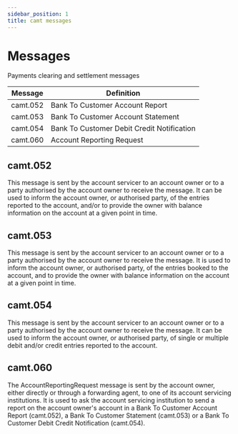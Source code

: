 ```yaml
---
sidebar_position: 1
title: camt messages
---
```


# Messages

Payments clearing and settlement messages

| Message  | Definition                                 |
| -------- | ------------------------------------------ |
| camt.052 | Bank To Customer Account Report            |
| camt.053 | Bank To Customer Account Statement         |
| camt.054 | Bank To Customer Debit Credit Notification |
| camt.060 | Account Reporting Request                  |

## camt.052

This message is sent by the account servicer to an account owner or to a party authorised by the account owner to receive the message. It can be used to inform the account owner, or authorised party, of the entries reported to the account, and/or to provide the owner with balance information on the account at a given point in time.

## camt.053

This message is sent by the account servicer to an account owner or to a party authorised by the account owner to receive the message. It is used to inform the account owner, or authorised party, of the entries booked to the account, and to provide the owner with balance information on the account at a given point in time.

## camt.054

This message is sent by the account servicer to an account owner or to a party authorised by the account owner to receive the message. It can be used to inform the account owner, or authorised party, of single or multiple debit and/or credit entries reported to the account.

## camt.060

The AccountReportingRequest message is sent by the account owner, either directly or through a forwarding agent, to one of its account servicing institutions. It is used to ask the account servicing institution to send a report on the account owner's account in a Bank To Customer Account Report (camt.052), a Bank To Customer Statement (camt.053) or a Bank To Customer Debit Credit Notification (camt.054).
